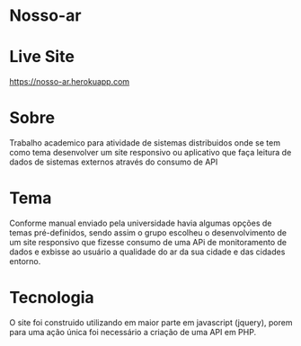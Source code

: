 # Nosso-ar

# Live Site
https://nosso-ar.herokuapp.com

# Sobre
Trabalho academico para atividade de sistemas distribuidos onde se tem como tema desenvolver um site responsivo ou aplicativo que faça leitura de dados de sistemas externos através do consumo de API

# Tema
Conforme manual enviado pela universidade havia algumas opções de temas pré-definidos, sendo assim o grupo escolheu o desenvolvimento de um site responsivo que fizesse consumo de uma APi de monitoramento de dados e exbisse ao usuário a qualidade do ar da sua cidade e das cidades entorno.

# Tecnologia
O site foi construido utilizando em maior parte em javascript (jquery), porem para uma ação única foi necessário a criação de uma API em PHP.
